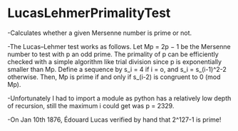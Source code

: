 # LucasLehmerPrimalityTest
-Calculates whether a given Mersenne number is prime or not. 


-The Lucas–Lehmer test works as follows. Let Mp = 2p − 1 be the Mersenne number to test with p an odd prime. The primality of p can be efficiently checked with a simple algorithm like trial division since p is exponentially smaller than Mp. Define a sequence by s_i = 4 if i = o, and s_i = s_(i-1)^2-2 otherwise. Then, Mp is prime if and only if s_(i-2) is congruent to 0 (mod Mp).


-Unfortunately I had to import a module as python has a relatively low depth of recursion, still the maximum i could get was p = 2329. 


-On Jan 10th 1876, Édouard Lucas verified by hand that 2^127-1 is prime!
